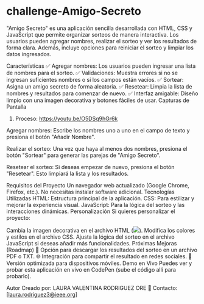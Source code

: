 # challenge-Amigo-Secreto
"Amigo Secreto" es una aplicación sencilla desarrollada con HTML, CSS y JavaScript que permite organizar sorteos de manera interactiva. Los usuarios pueden agregar nombres, realizar el sorteo y ver los resultados de forma clara. Además, incluye opciones para reiniciar el sorteo y limpiar los datos ingresados.

Características
✅ Agregar nombres: Los usuarios pueden ingresar una lista de nombres para el sorteo.
✅ Validaciones: Muestra errores si no se ingresan suficientes nombres o si los campos están vacíos.
✅ Sortear: Asigna un amigo secreto de forma aleatoria.
✅ Resetear: Limpia la lista de nombres y resultados para comenzar de nuevo.
✅ Interfaz amigable: Diseño limpio con una imagen decorativa y botones fáciles de usar.
Capturas de Pantalla
1. Proceso:
https://youtu.be/O5DSq9hGr6k

Agregar nombres:
Escribe los nombres uno a uno en el campo de texto y presiona el botón "Añadir Nombre".

Realizar el sorteo:
Una vez que haya al menos dos nombres, presiona el botón "Sortear" para generar las parejas de "Amigo Secreto".

Resetear el sorteo:
Si deseas empezar de nuevo, presiona el botón "Resetear". Esto limpiará la lista y los resultados.

Requisitos del Proyecto
Un navegador web actualizado (Google Chrome, Firefox, etc.).
No necesitas instalar software adicional.
Tecnologías Utilizadas
HTML: Estructura principal de la aplicación.
CSS: Para estilizar y mejorar la experiencia visual.
JavaScript: Para la lógica del sorteo y las interacciones dinámicas.
Personalización
Si quieres personalizar el proyecto:

Cambia la imagen decorativa en el archivo HTML (<img src="...">).
Modifica los colores y estilos en el archivo CSS.
Ajusta la lógica del sorteo en el archivo JavaScript si deseas añadir más funcionalidades.
Próximas Mejoras (Roadmap)
🔄 Opción para descargar los resultados del sorteo en un archivo PDF o TXT.
🌐 Integración para compartir el resultado en redes sociales.
📱 Versión optimizada para dispositivos móviles.
Demo en Vivo
Puedes ver y probar esta aplicación en vivo en CodePen (sube el código allí para probarlo).

Autor
Creado por: LAURA VALENTINA RODRIGUEZ ORE
📧 Contacto: [laura.rodriguez3@ieee.org]



